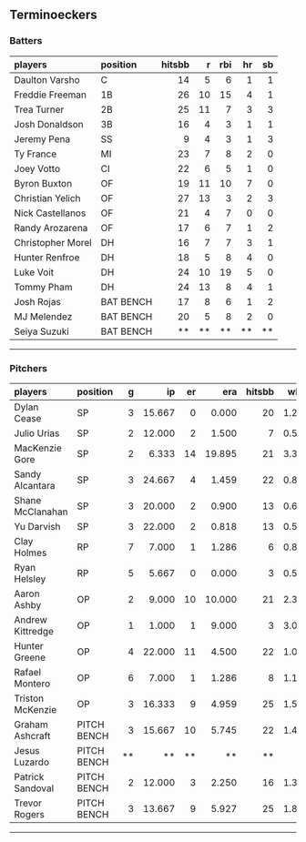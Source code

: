 ## Terminoeckers

### Batters

 
|players           |position  | hitsbb|  r| rbi| hr| sb| 
|:-----------------|:---------|------:|--:|---:|--:|--:| 
|Daulton Varsho    |C         |     14|  5|   6|  1|  1| 
|Freddie Freeman   |1B        |     26| 10|  15|  4|  1| 
|Trea Turner       |2B        |     25| 11|   7|  3|  3| 
|Josh Donaldson    |3B        |     16|  4|   3|  1|  1| 
|Jeremy Pena       |SS        |      9|  4|   3|  1|  3| 
|Ty France         |MI        |     23|  7|   8|  2|  0| 
|Joey Votto        |CI        |     22|  6|   5|  1|  0| 
|Byron Buxton      |OF        |     19| 11|  10|  7|  0| 
|Christian Yelich  |OF        |     27| 13|   3|  2|  3| 
|Nick Castellanos  |OF        |     21|  4|   7|  0|  0| 
|Randy Arozarena   |OF        |     17|  6|   7|  1|  2| 
|Christopher Morel |DH        |     16|  7|   7|  3|  1| 
|Hunter Renfroe    |DH        |     18|  5|   8|  4|  0| 
|Luke Voit         |DH        |     24| 10|  19|  5|  0| 
|Tommy Pham        |DH        |     24| 13|   8|  4|  1| 
|Josh Rojas        |BAT BENCH |     17|  8|   6|  1|  2| 
|MJ Melendez       |BAT BENCH |     20|  5|   8|  2|  0| 
|Seiya Suzuki      |BAT BENCH |     **| **|  **| **| **| 


* * *

### Pitchers

 
|players          |position    |  g|     ip| er|    era| hitsbb|  whip| so|  w| sv| 
|:----------------|:-----------|--:|------:|--:|------:|------:|-----:|--:|--:|--:| 
|Dylan Cease      |SP          |  3| 15.667|  0|  0.000|     20| 1.277| 27|  1|  0| 
|Julio Urias      |SP          |  2| 12.000|  2|  1.500|      7| 0.583| 16|  1|  0| 
|MacKenzie Gore   |SP          |  2|  6.333| 14| 19.895|     21| 3.316|  4|  0|  0| 
|Sandy Alcantara  |SP          |  3| 24.667|  4|  1.459|     22| 0.892| 19|  1|  0| 
|Shane McClanahan |SP          |  3| 20.000|  2|  0.900|     13| 0.650| 24|  1|  0| 
|Yu Darvish       |SP          |  3| 22.000|  2|  0.818|     13| 0.591| 18|  3|  0| 
|Clay Holmes      |RP          |  7|  7.000|  1|  1.286|      6| 0.857|  7|  0|  4| 
|Ryan Helsley     |RP          |  5|  5.667|  0|  0.000|      3| 0.529|  7|  0|  2| 
|Aaron Ashby      |OP          |  2|  9.000| 10| 10.000|     21| 2.333|  7|  0|  0| 
|Andrew Kittredge |OP          |  1|  1.000|  1|  9.000|      3| 3.000|  1|  0|  0| 
|Hunter Greene    |OP          |  4| 22.000| 11|  4.500|     22| 1.000| 24|  1|  0| 
|Rafael Montero   |OP          |  6|  7.000|  1|  1.286|      8| 1.143|  6|  0|  0| 
|Triston McKenzie |OP          |  3| 16.333|  9|  4.959|     25| 1.531| 17|  1|  0| 
|Graham Ashcraft  |PITCH BENCH |  3| 15.667| 10|  5.745|     22| 1.404| 10|  1|  0| 
|Jesus Luzardo    |PITCH BENCH | **|     **| **|     **|     **|    **| **| **| **| 
|Patrick Sandoval |PITCH BENCH |  2| 12.000|  3|  2.250|     16| 1.333| 13|  0|  0| 
|Trevor Rogers    |PITCH BENCH |  3| 13.667|  9|  5.927|     25| 1.829| 14|  1|  0| 


* * *



